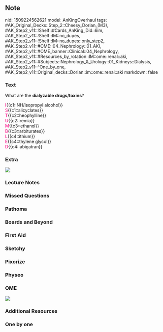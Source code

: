 ## Note
nid: 1509224562621
model: AnKingOverhaul
tags: #AK_Original_Decks::Step_2::Cheesy_Dorian_(M3), #AK_Step2_v11::!Shelf::#Cards_AnKing_Did::6im, #AK_Step2_v11::!Shelf::IM::no_dupes, #AK_Step2_v11::!Shelf::IM::no_dupes::only_step2, #AK_Step2_v11::#OME::04_Nephrology::01_AKI, #AK_Step2_v11::#OME_banner::Clinical::04_Nephrology, #AK_Step2_v11::#Resources_by_rotation::IM::ome::renal::aki, #AK_Step2_v11::#Subjects::Nephrology_&_Urology::01_Kidneys::Dialysis, #AK_Step2_v11::^One_by_one, #AK_Step2_v11::Original_decks::Dorian::im::ome::renal::aki
markdown: false

### Text
What are the <b>dialyzable drugs/toxins</b>?
<div>
  <font color="#FC0280">I</font>{{c1::NH/isopropyl alcohol}}
</div>
<div>
  <font color="#FC0280">S</font>{{c1::alicyclates}}
</div>
<div>
  <font color="#FC0280">T</font>{{c2::heophylline}}
</div>
<div>
  <font color="#FC0280">U</font>{{c2::remia}}
</div>
<div>
  <font color="#FC0280">M</font>{{c3::ethanol}}
</div>
<div>
  <font color="#FC0280">B</font>{{c3::arbiturates}}
</div>
<div>
  <font color="#FC0280">L</font>{{c4::ithium}}
</div>
<div>
  <font color="#FC0280">E</font>{{c4::thylene glycol}}
</div>
<div>
  <font color="#FC0280">D</font>{{c4::abigatran}}
</div>

### Extra
<img src="nephrology-dialyzable-aeiou-drugs-mnemonic-original.png">

### Lecture Notes


### Missed Questions


### Pathoma


### Boards and Beyond


### First Aid


### Sketchy


### Pixorize


### Physeo


### OME
<div class="ome-widget">
  <a href=
  "https://onlinemeded.org/spa/nephrology?ref=anki"><img src=
  "_OME_AnkiFlashcards_Topic_3.png"></a>
</div>

### Additional Resources


### One by one

